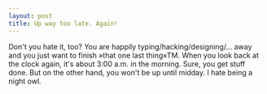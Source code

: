 ```yaml
---
layout: post
title: Up way too late. Again!
---
```


Don't you hate it, too? You are happily typing/hacking/designing/... away and you just want to finish »that one last thing«TM. When you look back at the clock again, it's about 3:00 a.m. in the morning. Sure, you get stuff done. But on the other hand, you won't be up until midday. I hate being a night owl.